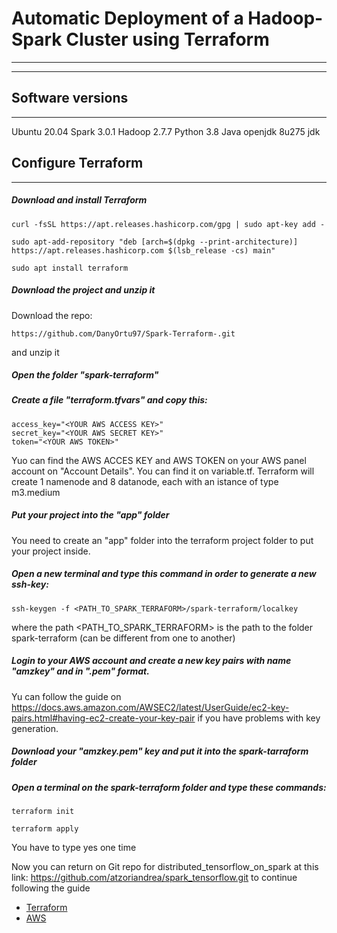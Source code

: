# Automatic Deployment of a Hadoop-Spark Cluster using Terraform
---
---

## Software versions
---
Ubuntu 20.04
Spark 3.0.1
Hadoop 2.7.7
Python 3.8
Java openjdk 8u275 jdk


## Configure Terraform
---

##### Download and install Terraform
```
curl -fsSL https://apt.releases.hashicorp.com/gpg | sudo apt-key add -
```
```
sudo apt-add-repository "deb [arch=$(dpkg --print-architecture)] https://apt.releases.hashicorp.com $(lsb_release -cs) main"
```
```
sudo apt install terraform
```

##### Download the project and unzip it
Download the repo:
```
https://github.com/DanyOrtu97/Spark-Terraform-.git
```
and unzip it

##### Open the folder "spark-terraform"

##### Create a file "terraform.tfvars" and copy this:

```
access_key="<YOUR AWS ACCESS KEY>"
secret_key="<YOUR AWS SECRET KEY>"
token="<YOUR AWS TOKEN>"
```

Yuo can find the AWS ACCES KEY and AWS TOKEN on your AWS panel account on "Account Details". You can find it on variable.tf. Terraform will create 1 namenode and 8 datanode, each with an istance of type m3.medium

##### Put your project into the "app" folder
You need to create an "app" folder into the terraform project folder to put your project inside.

##### Open a new terminal and type this command in order to generate a new ssh-key:
```
ssh-keygen -f <PATH_TO_SPARK_TERRAFORM>/spark-terraform/localkey
```

where the path <PATH_TO_SPARK_TERRAFORM> is the path to the folder spark-terraform (can be different from one to another)

##### Login to your AWS account and create a new key pairs with name "amzkey" and in ".pem" format.
Yu can follow the guide on https://docs.aws.amazon.com/AWSEC2/latest/UserGuide/ec2-key-pairs.html#having-ec2-create-your-key-pair if you have problems with key generation.

##### Download your "amzkey.pem" key and put it into the spark-tarraform folder

##### Open a terminal on the spark-terraform folder and type these commands:

```
terraform init
```

```
terraform apply
```

You have to type yes one time


Now you can return on Git repo for distributed_tensorflow_on_spark at this link: https://github.com/atzoriandrea/spark_tensorflow.git to continue following the guide


- [Terraform](https://www.terraform.io/intro/index.html)
- [AWS](https://www.terraform.io/docs/providers/aws/index.html)
